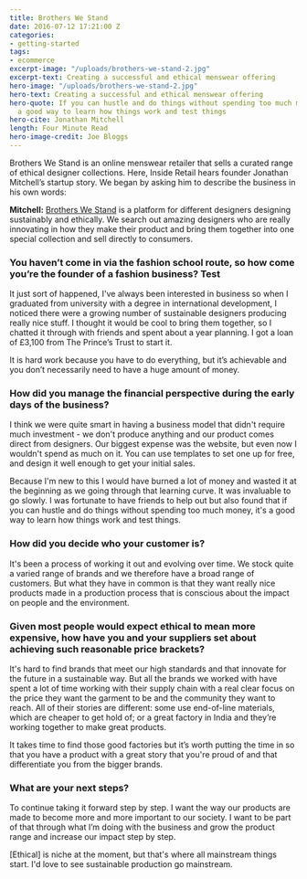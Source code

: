 ```yaml
---
title: Brothers We Stand
date: 2016-07-12 17:21:00 Z
categories:
- getting-started
tags:
- ecommerce
excerpt-image: "/uploads/brothers-we-stand-2.jpg"
excerpt-text: Creating a successful and ethical menswear offering
hero-image: "/uploads/brothers-we-stand-2.jpg"
hero-text: Creating a successful and ethical menswear offering
hero-quote: If you can hustle and do things without spending too much money, it's
  a good way to learn how things work and test things
hero-cite: Jonathan Mitchell
length: Four Minute Read
hero-image-credit: Joe Bloggs
---
```


Brothers We Stand is an online menswear retailer that sells a curated range of ethical designer collections. Here, Inside Retail hears founder Jonathan Mitchell’s startup story. We began by asking him to describe the business in his own words:

**Mitchell:** [Brothers We Stand](http://www.brotherswestand.com) is a platform for different designers designing sustainably and ethically. We search out amazing designers who are really innovating in how they make their product and bring them together into one special collection and sell directly to consumers.

### You haven’t come in via the fashion school route, so how come you’re the founder of a fashion business? Test

It just sort of happened, I've always been interested in business so when I graduated from university with a degree in international development, I noticed there were a growing number of sustainable designers producing really nice stuff. I thought it would be cool to bring them together, so I chatted it through with friends and spent about a year planning. I got a loan of £3,100 from The Prince’s Trust to start it.

It is hard work because you have to do everything, but it’s achievable and you don’t necessarily need to have a huge amount of money.

### How did you manage the financial perspective during the early days of the business?

I think we were quite smart in having a business model that didn't require much investment - we don't produce anything and our product comes direct from designers.  Our biggest expense was the website, but even now I wouldn't spend as much on it. You can use templates to set one up for free, and design it well enough to get your initial sales.

Because I'm new to this I would have burned a lot of money and wasted it at the beginning as we going through that learning curve. It was invaluable to go slowly. I was fortunate to have friends to help out but also found that if you can hustle and do things without spending too much money, it's a good way to learn how things work and test things.

### How did you decide who your customer is?

It's been a process of working it out and evolving over time. We stock quite a varied range of brands and we therefore have a broad range of customers. But what they have in common is that they want really nice products made in a production process that is conscious about the impact on people and the environment.

### Given most people would expect ethical to mean more expensive, how have you and your suppliers set about achieving such reasonable price brackets?

It's hard to find brands that meet our high standards and that innovate for the future in a sustainable way. But all the brands we worked with have spent a lot of time working with their supply chain with a real clear focus on the price they want the garment to be and the community they want to reach. All of their stories are different: some use end-of-line materials, which are cheaper to get hold of; or a great factory in India and they’re working together to make great products.

It takes time to find those good factories but it’s worth putting the time in so that you have a product with a great story that you're proud of and that differentiate you from the bigger brands.

### What are your next steps?

To continue taking it forward step by step. I want the way our products are made to become more and more important to our society. I want to be part of that through what I’m doing with the business and grow the product range and increase our impact step by step.

[Ethical] is niche at the moment, but that's where all mainstream things start. I'd love to see sustainable production go mainstream. 
